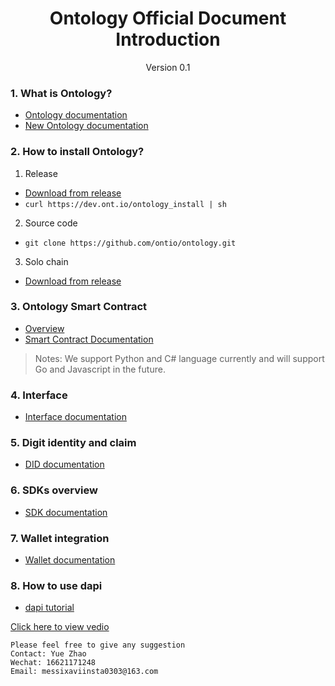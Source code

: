<h1 align="center">Ontology Official Document Introduction</h1>
<p align="center" class="version">Version 0.1</p>

### 1. What is Ontology? 
- [Ontology documentation](https://ontio.github.io/documentation/)
- [New Ontology documentation](https://dev-docs.ont.io/)

### 2. How to install Ontology? 
1. Release
- [Download from release](https://github.com/ontio/ontology/releases) 
- ```curl https://dev.ont.io/ontology_install | sh```
2. Source code
- ```git clone https://github.com/ontio/ontology.git```
3. Solo chain
- [Download from release](https://github.com/punicasuite/solo-chain)

### 3. Ontology Smart Contract
- [Overview](https://ontio.github.io/documentation/)
-  [Smart Contract Documentation](https://ontio.github.io/documentation/Introduction_of_Ontology_Smart_Contract_en.html)

> Notes: We support Python and C# language currently and will support Go and Javascript in the future.

### 4. Interface 
- [Interface documentation](https://ontio.github.io/documentation/rpc_api_en.html)

### 5. Digit identity and claim
- [DID documentation](https://ontio.github.io/documentation/ontology_DID_en.html)

### 6. SDKs overview
- [SDK documentation](https://ontio.github.io/documentation/ontology_overview_sdks_en.html)

### 7. Wallet integration
- [Wallet documentation](https://ontio.github.io/documentation/ontology_wallet_dev_overview_en.html)

### 8. How to use dapi 
- [dapi tutorial](https://ontio.github.io/documentation/ontology_dapp_dev_tutorial_en.html)


[Click here to view vedio](https://v.qq.com/txp/iframe/player.html?vid=u0784b610k9)

```
Please feel free to give any suggestion
Contact: Yue Zhao 
Wechat: 16621171248
Email: messixaviinsta0303@163.com
```
